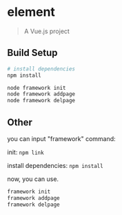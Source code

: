 # element

> A Vue.js project

## Build Setup

``` bash
# install dependencies
npm install

node framework init
node framework addpage
node framework delpage
```

## Other
you can input "framework" command:

init: `npm link`  

install dependencies: `npm install`  

now, you can use.

```bash
framework init
framework addpage
framework delpage
```